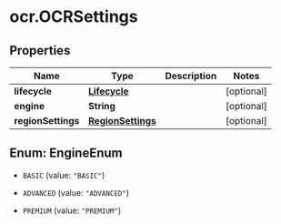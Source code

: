 # ocr.OCRSettings

## Properties
Name | Type | Description | Notes
------------ | ------------- | ------------- | -------------
**lifecycle** | [**Lifecycle**](Lifecycle.md) |  | [optional] 
**engine** | **String** |  | [optional] 
**regionSettings** | [**RegionSettings**](RegionSettings.md) |  | [optional] 


<a name="EngineEnum"></a>
## Enum: EngineEnum


* `BASIC` (value: `"BASIC"`)

* `ADVANCED` (value: `"ADVANCED"`)

* `PREMIUM` (value: `"PREMIUM"`)




